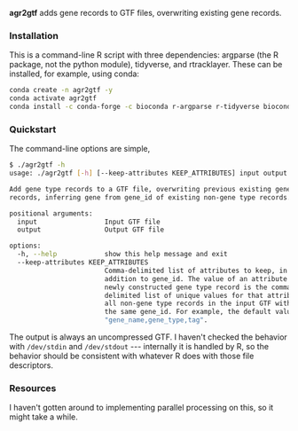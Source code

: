 **agr2gtf** adds gene records to GTF files, overwriting existing gene records.

### Installation

This is a command-line R script with three dependencies: argparse (the R package, not the python module), tidyverse, and rtracklayer.
These can be installed, for example, using conda:

```bash
conda create -n agr2gtf -y
conda activate agr2gtf
conda install -c conda-forge -c bioconda r-argparse r-tidyverse bioconductor-rtracklayer -y
```

### Quickstart

The command-line options are simple,

```bash
$ ./agr2gtf -h
usage: ./agr2gtf [-h] [--keep-attributes KEEP_ATTRIBUTES] input output

Add gene type records to a GTF file, overwriting previous existing gene type
records, inferring gene from gene_id of existing non-gene type records.

positional arguments:
  input                 Input GTF file
  output                Output GTF file

options:
  -h, --help            show this help message and exit
  --keep-attributes KEEP_ATTRIBUTES
                        Comma-delimited list of attributes to keep, in
                        addition to gene_id. The value of an attribute in a
                        newly constructed gene type record is the comma-
                        delimited list of unique values for that attribute for
                        all non-gene type records in the input GTF with that
                        the same gene_id. For example, the default value is
                        "gene_name,gene_type,tag".
```

The output is always an uncompressed GTF.
I haven't checked the behavior with `/dev/stdin` and `/dev/stdout` --- internally it is handled by R, so the behavior should be consistent with whatever R does with those file descriptors.

### Resources

I haven't gotten around to implementing parallel processing on this, so it might take a while.
